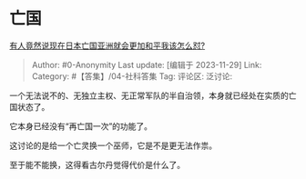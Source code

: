 # 亡国
[有人竟然说现在日本亡国亚洲就会更加和平我该怎么怼?](https://www.zhihu.com/question/631689558/answer/3306249565)

> Author: #0-Anonymity
> Last update: [编辑于 2023-11-29]
> Link:
> Category: #【答集】/04-社科答集 
> Tag:
> 评论区:
> 泛讨论:

一个无法说不的、无独立主权、无正常军队的半自治领，本身就已经处在实质的亡国状态了。

它本身已经没有“再亡国一次”的功能了。

这讨论的是给一个亡灵换一个巫师，它是不是更无法作祟。

至于能不能换，这得看古尔丹觉得代价是什么了。